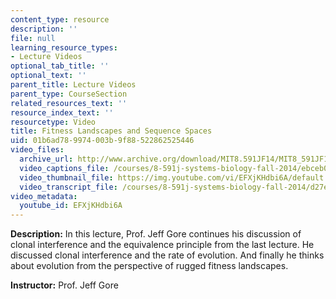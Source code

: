 ```yaml
---
content_type: resource
description: ''
file: null
learning_resource_types:
- Lecture Videos
optional_tab_title: ''
optional_text: ''
parent_title: Lecture Videos
parent_type: CourseSection
related_resources_text: ''
resource_index_text: ''
resourcetype: Video
title: Fitness Landscapes and Sequence Spaces
uid: 01b6ad78-9974-003b-9f88-522862525446
video_files:
  archive_url: http://www.archive.org/download/MIT8.591JF14/MIT8_591JF14_lec17_300k.mp4
  video_captions_file: /courses/8-591j-systems-biology-fall-2014/ebceb0bb7dfd5a3b82f3e6b45e9604bf_EFXjKHdbi6A.vtt
  video_thumbnail_file: https://img.youtube.com/vi/EFXjKHdbi6A/default.jpg
  video_transcript_file: /courses/8-591j-systems-biology-fall-2014/d27ead20178f5b31f2af9589076fa884_EFXjKHdbi6A.pdf
video_metadata:
  youtube_id: EFXjKHdbi6A
---
```


**Description:** In this lecture, Prof. Jeff Gore continues his discussion of clonal interference and the equivalence principle from the last lecture. He discussed clonal interference and the rate of evolution. And finally he thinks about evolution from the perspective of rugged fitness landscapes.

**Instructor:** Prof. Jeff Gore